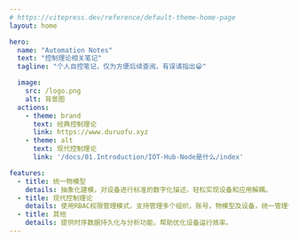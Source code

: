 ```yaml
---
# https://vitepress.dev/reference/default-theme-home-page
layout: home

hero:
  name: "Automation Notes"
  text: "控制理论相关笔记"
  tagline: "个人自控笔记，仅为方便后续查阅，有误请指出😁"

  image: 
    src: /logo.png
    alt: 背景图
  actions:
    - theme: brand
      text: 经典控制理论
      link: https://www.duruofu.xyz
    - theme: alt
      text: 现代控制理论
      link: '/docs/01.Introduction/IOT-Hub-Node是什么/index'

features:
  - title: 统一物模型
    details: 抽象化建模，对设备进行标准的数字化描述，轻松实现设备和应用解耦。
  - title: 现代控制理论
    details: 使用RBAC权限管理模式，支持管理多个组织，账号，物模型及设备，统一管理便捷高效。
  - title: 其他
    details: 提供时序数据持久化与分析功能，帮助优化设备运行效率。
---
```


